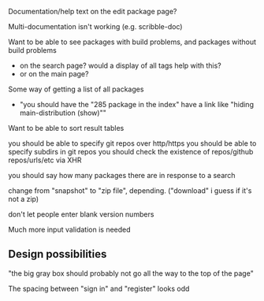 Documentation/help text on the edit package page?

Multi-documentation isn't working (e.g. scribble-doc)

Want to be able to see packages with build problems, and packages without build problems
 - on the search page? would a display of all tags help with this?
 - or on the main page?

Some way of getting a list of all packages
 - "you should have the "285 package in the index" have a link like "hiding main-distribution (show)""

Want to be able to sort result tables

you should be able to specify git repos over http/https
you should be able to specify subdirs in git repos
you should check the existence of repos/github repos/urls/etc via XHR

you should say how many packages there are in response to a search

change from "snapshot" to "zip file", depending. ("download" i guess if it's not a zip)

don't let people enter blank version numbers

Much more input validation is needed

## Design possibilities

"the big gray box should probably not go all the way to the top of the page"

The spacing between "sign in" and "register" looks odd
